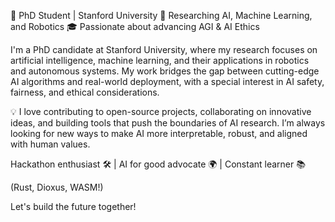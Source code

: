 🚀 PhD Student | Stanford University
🔬 Researching AI, Machine Learning, and Robotics
🎓 Passionate about advancing AGI & AI Ethics

I'm a PhD candidate at Stanford University, where my research focuses on artificial intelligence, machine learning, and their applications in robotics and autonomous systems. My work bridges the gap between cutting-edge AI algorithms and real-world deployment, with a special interest in AI safety, fairness, and ethical considerations.

💡 I love contributing to open-source projects, collaborating on innovative ideas, and building tools that push the boundaries of AI research. I’m always looking for new ways to make AI more interpretable, robust, and aligned with human values.

Hackathon enthusiast 🛠️ | AI for good advocate 🌍 | Constant learner 📚

(Rust, Dioxus, WASM!)

Let's build the future together!
